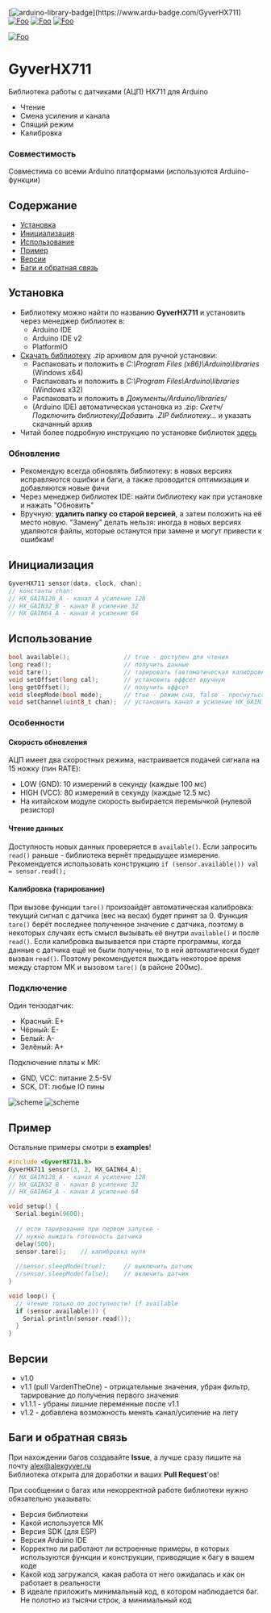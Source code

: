 [![arduino-library-badge](https://www.ardu-badge.com/badge/GyverHX711.svg?)](https://www.ardu-badge.com/GyverHX711)
[![Foo](https://img.shields.io/badge/Website-AlexGyver.ru-blue.svg?style=flat-square)](https://alexgyver.ru/)
[![Foo](https://img.shields.io/badge/%E2%82%BD$%E2%82%AC%20%D0%9D%D0%B0%20%D0%BF%D0%B8%D0%B2%D0%BE-%D1%81%20%D1%80%D1%8B%D0%B1%D0%BA%D0%BE%D0%B9-orange.svg?style=flat-square)](https://alexgyver.ru/support_alex/)
[![Foo](https://img.shields.io/badge/README-ENGLISH-blueviolet.svg?style=flat-square)](https://github-com.translate.goog/GyverLibs/GyverHX711?_x_tr_sl=ru&_x_tr_tl=en)  

[![Foo](https://img.shields.io/badge/ПОДПИСАТЬСЯ-НА%20ОБНОВЛЕНИЯ-brightgreen.svg?style=social&logo=telegram&color=blue)](https://t.me/GyverLibs)

# GyverHX711
Библиотека работы с датчиками (АЦП) HX711 для Arduino
- Чтение
- Смена усиления и канала
- Спящий режим
- Калибровка

### Совместимость
Совместима со всеми Arduino платформами (используются Arduino-функции)

## Содержание
- [Установка](#install)
- [Инициализация](#init)
- [Использование](#usage)
- [Пример](#example)
- [Версии](#versions)
- [Баги и обратная связь](#feedback)

<a id="install"></a>
## Установка
- Библиотеку можно найти по названию **GyverHX711** и установить через менеджер библиотек в:
    - Arduino IDE
    - Arduino IDE v2
    - PlatformIO
- [Скачать библиотеку](https://github.com/GyverLibs/GyverHX711/archive/refs/heads/main.zip) .zip архивом для ручной установки:
    - Распаковать и положить в *C:\Program Files (x86)\Arduino\libraries* (Windows x64)
    - Распаковать и положить в *C:\Program Files\Arduino\libraries* (Windows x32)
    - Распаковать и положить в *Документы/Arduino/libraries/*
    - (Arduino IDE) автоматическая установка из .zip: *Скетч/Подключить библиотеку/Добавить .ZIP библиотеку…* и указать скачанный архив
- Читай более подробную инструкцию по установке библиотек [здесь](https://alexgyver.ru/arduino-first/#%D0%A3%D1%81%D1%82%D0%B0%D0%BD%D0%BE%D0%B2%D0%BA%D0%B0_%D0%B1%D0%B8%D0%B1%D0%BB%D0%B8%D0%BE%D1%82%D0%B5%D0%BA)
### Обновление
- Рекомендую всегда обновлять библиотеку: в новых версиях исправляются ошибки и баги, а также проводится оптимизация и добавляются новые фичи
- Через менеджер библиотек IDE: найти библиотеку как при установке и нажать "Обновить"
- Вручную: **удалить папку со старой версией**, а затем положить на её место новую. "Замену" делать нельзя: иногда в новых версиях удаляются файлы, которые останутся при замене и могут привести к ошибкам!


<a id="init"></a>
## Инициализация
```cpp
GyverHX711 sensor(data, clock, chan);
// константы chan:
// HX_GAIN128_A - канал А усиление 128
// HX_GAIN32_B - канал B усиление 32
// HX_GAIN64_A - канал А усиление 64
```

<a id="usage"></a>
## Использование
```cpp
bool available();               // true - доступен для чтения
long read();                    // получить данные
void tare();                    // тарировать (автоматическая калибровка)
void setOffset(long cal);       // установить оффсет вручную
long getOffset();               // получить оффсет
void sleepMode(bool mode);      // true - режим сна, false - проснуться
void setChannel(uint8_t chan);  // установить канал и усиление HX_GAIN128_A/HX_GAIN32_B/HX_GAIN64_A
```

### Особенности
#### Скорость обновления
АЦП имеет два скоростных режима, настраивается подачей сигнала на 15 ножку (пин RATE):
- LOW (GND): 10 измерений в секунду (каждые 100 мс)
- HIGH (VCC): 80 измерений в секунду (каждые 12.5 мс)
- На китайском модуле скорость выбирается перемычкой (нулевой резистор)

#### Чтение данных
Доступность новых данных проверяется в `available()`. Если запросить `read()` раньше - библиотека вернёт предыдущее измерение. 
Рекомендуется использовать конструкцию `if (sensor.available()) val = sensor.read();`  

#### Калибровка (тарирование)
При вызове функции `tare()` произоайдёт автоматическая калибровка: текущий сигнал с датчика (вес на весах) 
будет принят за 0. Функция `tare()` берёт последнее полученное значение с датчика, поэтому в некоторых случаях 
есть смысл вызывать её внутри `available()` и после `read()`. Если калибровка вызывается при старте программы, 
когда данные с датчика ещё не были получены, то в ней автоматически будет вызван `read()`. Поэтому рекомендуется 
выждать некоторое время между стартом МК и вызовом `tare()` (в районе 200мс).

### Подключение
Один тензодатчик:
- Красный: E+
- Чёрный: E-
- Белый: A-
- Зелёный: A+

Подключение платы к МК:
- GND, VCC: питание 2.5-5V
- SCK, DT: любые IO пины

![scheme](/docs/scheme(1).jpg)
![scheme](/docs/scheme(2).jpg)

<a id="example"></a>
## Пример
Остальные примеры смотри в **examples**!
```cpp
#include <GyverHX711.h>
GyverHX711 sensor(3, 2, HX_GAIN64_A);
// HX_GAIN128_A - канал А усиление 128
// HX_GAIN32_B - канал B усиление 32
// HX_GAIN64_A - канал А усиление 64

void setup() {
  Serial.begin(9600);
  
  // если тарирование при первом запуске -
  // нужно выждать готовность датчика
  delay(500);
  sensor.tare();    // калибровка нуля
  
  //sensor.sleepMode(true);		// выключить датчик
  //sensor.sleepMode(false);	// включить датчик
}

void loop() {
  // чтение только по доступности! if available
  if (sensor.available()) {
    Serial.println(sensor.read());
  }
}
```

<a id="versions"></a>
## Версии
- v1.0
- v1.1 (pull VardenTheOne) - отрицательные значения, убран фильтр, тарирование до получения первого значения
- v1.1.1 - убраны лишние переменные после v1.1
- v1.2 - добавлена возможность менять канал/усиление на лету

<a id="feedback"></a>
## Баги и обратная связь
При нахождении багов создавайте **Issue**, а лучше сразу пишите на почту [alex@alexgyver.ru](mailto:alex@alexgyver.ru)  
Библиотека открыта для доработки и ваших **Pull Request**'ов!


При сообщении о багах или некорректной работе библиотеки нужно обязательно указывать:
- Версия библиотеки
- Какой используется МК
- Версия SDK (для ESP)
- Версия Arduino IDE
- Корректно ли работают ли встроенные примеры, в которых используются функции и конструкции, приводящие к багу в вашем коде
- Какой код загружался, какая работа от него ожидалась и как он работает в реальности
- В идеале приложить минимальный код, в котором наблюдается баг. Не полотно из тысячи строк, а минимальный код